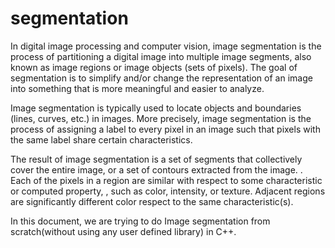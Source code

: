 # segmentation
In digital image processing and computer vision, image segmentation is the process of partitioning a digital image into multiple image segments, also known as image regions or image objects (sets of pixels). The goal of segmentation is to simplify and/or change the representation of an image into something that is more meaningful and easier to analyze.

Image segmentation is typically used to locate objects and boundaries (lines, curves, etc.) in images. More precisely, image segmentation is the process of assigning a label to every pixel in an image such that pixels with the same label share certain characteristics.

The result of image segmentation is a set of segments that collectively cover the entire image, or a set of contours extracted from the image. . Each of the pixels in a region are similar with respect to some characteristic or computed property, , such as color, intensity, or texture. Adjacent regions are significantly different color respect to the same characteristic(s).

In this document, we are trying to do Image segmentation from scratch(without using any user defined library) in C++.
